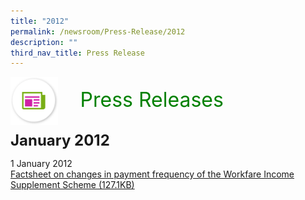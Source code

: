 ```yaml
---
title: "2012"
permalink: /newsroom/Press-Release/2012
description: ""
third_nav_title: Press Release
---
```

<img align="left"
src="/images/icons/ico_media_articles.png" class="PressReleaseIcon">
<br>
<font align="center" color="green"
size="+3">&nbsp;&nbsp;&nbsp;&nbsp;Press Releases</font><br><br>

<font size="+2"><b>January 2012</b></font><br>

1 January 2012<br>
[Factsheet on changes in payment frequency of the Workfare Income Supplement Scheme (127.1KB)](/files/pdf-press-release/jan-2012/COS%20Factsheet%20-%20Changes%20in%20Payment%20Frequency%20of%20Workfare%20Income%20Supplement%20Scheme.pdf)

<style>
img.PressReleaseIcon {
height:15%;
width:15%;
}
</style>